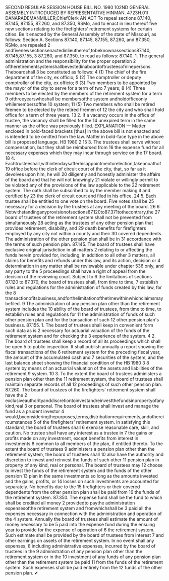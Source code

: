 SECOND REGULAR SESSION
HOUSE BILL NO. 1980
102ND GENERAL ASSEMBLY
INTRODUCED BY REPRESENTATIVE HINMAN.
4723H.01I DANARADEMANMILLER,ChiefClerk
AN ACT
To repeal sections 87.140, 87.145, 87.155, 87.260, and 87.350, RSMo, and to enact in lieu
thereof five new sections relating to the firefighters' retirement systems for certain
cities.
Be it enacted by the General Assembly of the state of Missouri, as follows:
Section A. Sections 87.140, 87.145, 87.155, 87.260, and 87.350, RSMo, are repealed
2 andfivenewsectionsenactedinlieuthereof,tobeknownassections87.140, 87.145,87.155,
3 87.260, and 87.350, to read as follows:
87.140. 1. The general administration and the responsibility for the proper operation
2 oftheretirementsystemshallbevestedinaboardoftrusteesofninepersons. Theboardshall
3 be constituted as follows:
4 (1) The chief of the fire department of the city, ex officio;
5 (2) The comptroller or deputy comptroller of the city, ex officio;
6 (3) Two members to be appointed by the mayor of the city to serve for a term of two
7 years;
8 (4) Three members to be elected by the members of the retirement system for a term
9 ofthreeyearswhoshall be membersofthe system andholdofficeonly whilemembersofthe
10 system;
11 (5) Two members who shall be retired firemen to be elected by the retired firemen of
12 the city and who shall hold office for a term of three years.
13 2. If a vacancy occurs in the office of trustee, the vacancy shall be filled for the
14 unexpired term in the same manner as the office was previously filled.
EXPLANATION — Matter enclosed in bold-faced brackets [thus] in the above bill is not enacted and is
intended to be omitted from the law. Matter in bold-face type in the above bill is proposed language.
HB 1980 2
15 3. The trustees shall serve without compensation, but they shall be reimbursed from
16 the expense fund for all necessary expenses which they may incur through service on the
17 board.
18 4. Eachtrusteeshall,withintendaysafterhisappointmentorelection,takeanoathof
19 office before the clerk of circuit court of the city, that, so far as it devolves upon him, he will
20 diligently and honestly administer the affairs of the board and that he will not knowingly
21 violate or willingly permit to be violated any of the provisions of the law applicable to the
22 retirement system. The oath shall be subscribed to by the member making it and certified by
23 the clerk of circuit court and filed in his office.
24 5. Each trustee shall be entitled to one vote on the board. Five votes shall be
25 necessary for a decision by the trustees at any meeting of the board.
26 6. Notwithstandinganyprovisionofsections87.120to87.371tothecontrary,the
27 board of trustees of the retirement system shall not be prevented from simultaneously
28 acting as the trustees of any other pension plan that provides retirement, disability, and
29 death benefits for firefighters employed by any city not within a county and their
30 covered dependents. The administration of the other pension plan shall be in
31 accordance with the terms of such pension plan.
87.145. The board of trustees shall have exclusive original jurisdiction in all matters
2 relating to or affecting the funds herein provided for, including, in addition to all other
3 matters, all claims for benefits and refunds under this law, and its action, decision or
4 determination in any matter shall be reviewable under chapter 536 only, and any party to the
5 proceedings shall have a right of appeal from the decision of the reviewing court. Subject to
6 the limitations of sections 87.120 to 87.370, the board of trustees shall, from time to time,
7 establish rules and regulations for the administration of funds created by this law, for the
8 transactionofitsbusiness,andforthelimitationofthetimewithinwhichclaimsmaybefiled.
9 The administration of any pension plan other than the retirement system includes the
10 ability of the board of trustees, from time to time, to establish rules and regulations for
11 the administration of funds of such other pension plan and for the transaction of such
12 other pension plan's business.
87.155. 1. The board of trustees shall keep in convenient form such data as is
2 necessary for actuarial valuation of the funds of the retirement system and for checking the
3 experience of the system.
4 2. The board of trustees shall keep a record of all its proceedings which shall be open
5 to public inspection. It shall publish annually a report showing the fiscal transactions of the
6 retirement system for the preceding fiscal year, the amount of the accumulated cash and
7 securities of the system, and the last balance sheet showing the financial condition of the
HB 1980 3
8 system by means of an actuarial valuation of the assets and liabilities of the retirement
9 system.
10 3. To the extent the board of trustees administers a pension plan other than the
11 retirement system, the board of trustees shall maintain separate records of all
12 proceedings of such other pension plan.
87.260. The board of trustees of the firefighters' retirement system shall have the
2 exclusiveauthorityanddiscretiontoinvestandreinvestthefundsinpropertyofanykind,real
3 or personal. The board of trustees shall invest and manage the fund as a prudent investor
4 would,byconsideringthepurposes,terms,distributionrequirements,andothercircumstances
5 of the firefighters' retirement system. In satisfying this standard, the board of trustees shall
6 exercise reasonable care, skill, and caution. No trustee shall have any interest as a trustee in
7 the gains or profits made on any investment, except benefits from interest in investments
8 common to all members of the plan, if entitled thereto. To the extent the board of trustees
9 administers a pension plan other than the retirement system, the board of trustees shall
10 also have the authority and discretion to invest and reinvest the funds of such other
11 pension plan in property of any kind, real or personal. The board of trustees may
12 choose to invest the funds of the retirement system and the funds of the other pension
13 plan in the same investments so long as the amounts invested and the gains, profits, or
14 losses on such investments are accounted for separately. No benefits due to the
15 firefighters or their covered dependents from the other pension plan shall be paid from
16 the funds of the retirement system.
87.350. The expense fund shall be the fund to which shall be credited all money
2 providedto paythe administration expensesofthe retirement system and fromwhichshall be
3 paid all the expenses necessary in connection with the administration and operation of the
4 system. Annually the board of trustees shall estimate the amount of money necessary to be
5 paid into the expense fund during the ensuing year to provide for the expense of operation of
6 the retirement system. Such estimate shall be provided by the board of trustees from interest
7 and other earnings on assets of the retirement system. In no event shall any expenses,
8 including administrative expenses, incurred by the board of trustees in the
9 administration of any pension plan other than the retirement system or in the
10 investment of any funds of any pension plan other than the retirement system be paid
11 from the funds of the retirement system. Such expenses shall be paid entirely from the
12 funds of the other pension plan.
✔